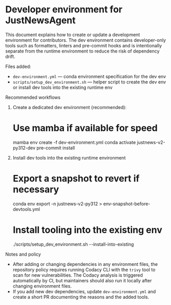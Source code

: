 # Developer environment for JustNewsAgent

This document explains how to create or update a development environment for
contributors. The dev environment contains developer-only tools such as formatters,
linters and pre-commit hooks and is intentionally separate from the runtime
environment to reduce the risk of dependency drift.

Files added:
- `dev-environment.yml` — conda environment specification for the dev env
- `scripts/setup_dev_environment.sh` — helper script to create the dev env or
  install dev tools into the existing runtime env

Recommended workflows

1. Create a dedicated dev environment (recommended):

   # Use mamba if available for speed
   mamba env create -f dev-environment.yml
   conda activate justnews-v2-py312-dev
   pre-commit install

2. Install dev tools into the existing runtime environment

   # Export a snapshot to revert if necessary
   conda env export -n justnews-v2-py312 > env-snapshot-before-devtools.yml
   # Install tooling into the existing env
   ./scripts/setup_dev_environment.sh --install-into-existing

Notes and policy

- After adding or changing dependencies in any environment files, the repository
  policy requires running Codacy CLI with the `trivy` tool to scan for new
  vulnerabilities. The Codacy analysis is triggered automatically by CI, but
  maintainers should also run it locally after changing environment files.
- If you add new dev dependencies, update `dev-environment.yml` and create a
  short PR documenting the reasons and the added tools.
